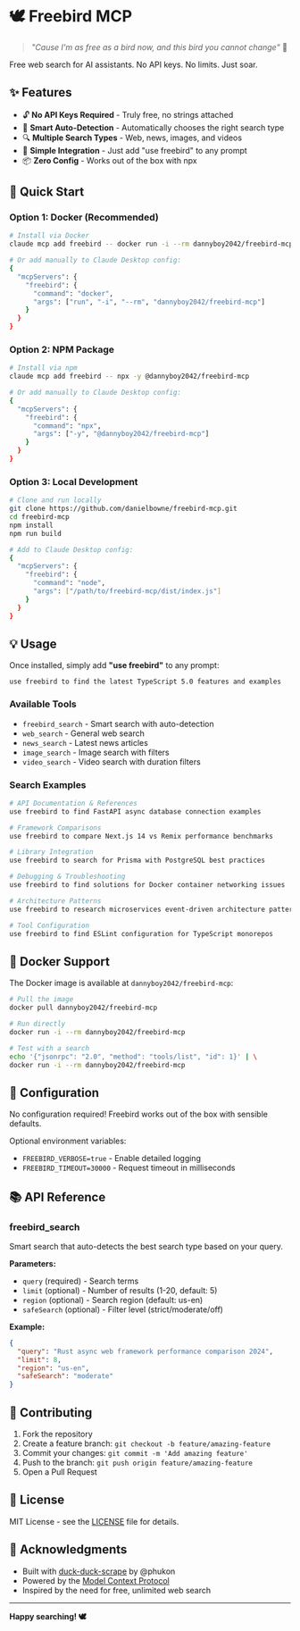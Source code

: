 # 🕊️ Freebird MCP

> *"Cause I'm as free as a bird now, and this bird you cannot change"* 🎸

Free web search for AI assistants. No API keys. No limits. Just soar.

## ✨ Features

- 🔓 **No API Keys Required** - Truly free, no strings attached
- 🤖 **Smart Auto-Detection** - Automatically chooses the right search type
- 🔍 **Multiple Search Types** - Web, news, images, and videos
- 🚀 **Simple Integration** - Just add "use freebird" to any prompt
- 📦 **Zero Config** - Works out of the box with npx

## 🚀 Quick Start

### Option 1: Docker (Recommended)

```bash
# Install via Docker
claude mcp add freebird -- docker run -i --rm dannyboy2042/freebird-mcp

# Or add manually to Claude Desktop config:
{
  "mcpServers": {
    "freebird": {
      "command": "docker",
      "args": ["run", "-i", "--rm", "dannyboy2042/freebird-mcp"]
    }
  }
}
```

### Option 2: NPM Package

```bash
# Install via npm
claude mcp add freebird -- npx -y @dannyboy2042/freebird-mcp

# Or add manually to Claude Desktop config:
{
  "mcpServers": {
    "freebird": {
      "command": "npx",
      "args": ["-y", "@dannyboy2042/freebird-mcp"]
    }
  }
}
```

### Option 3: Local Development

```bash
# Clone and run locally
git clone https://github.com/danielbowne/freebird-mcp.git
cd freebird-mcp
npm install
npm run build

# Add to Claude Desktop config:
{
  "mcpServers": {
    "freebird": {
      "command": "node",
      "args": ["/path/to/freebird-mcp/dist/index.js"]
    }
  }
}
```

## 💡 Usage

Once installed, simply add **"use freebird"** to any prompt:

```
use freebird to find the latest TypeScript 5.0 features and examples
```

### Available Tools

- `freebird_search` - Smart search with auto-detection
- `web_search` - General web search  
- `news_search` - Latest news articles
- `image_search` - Image search with filters
- `video_search` - Video search with duration filters

### Search Examples

```bash
# API Documentation & References
use freebird to find FastAPI async database connection examples

# Framework Comparisons
use freebird to compare Next.js 14 vs Remix performance benchmarks  

# Library Integration
use freebird to search for Prisma with PostgreSQL best practices

# Debugging & Troubleshooting
use freebird to find solutions for Docker container networking issues

# Architecture Patterns
use freebird to research microservices event-driven architecture patterns

# Tool Configuration
use freebird to find ESLint configuration for TypeScript monorepos
```

## 🐳 Docker Support

The Docker image is available at `dannyboy2042/freebird-mcp`:

```bash
# Pull the image
docker pull dannyboy2042/freebird-mcp

# Run directly
docker run -i --rm dannyboy2042/freebird-mcp

# Test with a search
echo '{"jsonrpc": "2.0", "method": "tools/list", "id": 1}' | \
docker run -i --rm dannyboy2042/freebird-mcp
```

## 🔧 Configuration

No configuration required! Freebird works out of the box with sensible defaults.

Optional environment variables:
- `FREEBIRD_VERBOSE=true` - Enable detailed logging
- `FREEBIRD_TIMEOUT=30000` - Request timeout in milliseconds

## 📚 API Reference

### freebird_search

Smart search that auto-detects the best search type based on your query.

**Parameters:**
- `query` (required) - Search terms
- `limit` (optional) - Number of results (1-20, default: 5)
- `region` (optional) - Search region (default: us-en)
- `safeSearch` (optional) - Filter level (strict/moderate/off)

**Example:**
```json
{
  "query": "Rust async web framework performance comparison 2024",
  "limit": 8,
  "region": "us-en", 
  "safeSearch": "moderate"
}
```

## 🤝 Contributing

1. Fork the repository
2. Create a feature branch: `git checkout -b feature/amazing-feature`
3. Commit your changes: `git commit -m 'Add amazing feature'`
4. Push to the branch: `git push origin feature/amazing-feature`
5. Open a Pull Request

## 📄 License

MIT License - see the [LICENSE](LICENSE) file for details.

## 🙏 Acknowledgments

- Built with [duck-duck-scrape](https://github.com/phukon/duck-duck-scrape) by @phukon
- Powered by the [Model Context Protocol](https://modelcontextprotocol.io)
- Inspired by the need for free, unlimited web search

---

**Happy searching! 🕊️**